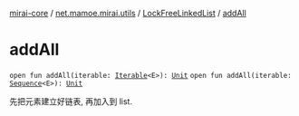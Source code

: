 [mirai-core](../../index.md) / [net.mamoe.mirai.utils](../index.md) / [LockFreeLinkedList](index.md) / [addAll](./add-all.md)

# addAll

`open fun addAll(iterable: `[`Iterable`](https://kotlinlang.org/api/latest/jvm/stdlib/kotlin.collections/-iterable/index.html)`<E>): `[`Unit`](https://kotlinlang.org/api/latest/jvm/stdlib/kotlin/-unit/index.html)
`open fun addAll(iterable: `[`Sequence`](https://kotlinlang.org/api/latest/jvm/stdlib/kotlin.sequences/-sequence/index.html)`<E>): `[`Unit`](https://kotlinlang.org/api/latest/jvm/stdlib/kotlin/-unit/index.html)

先把元素建立好链表, 再加入到 list.

